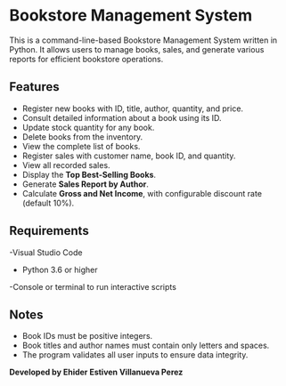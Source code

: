 
# Bookstore Management System

This is a command-line-based Bookstore Management System written in Python. It allows users to manage books, sales, and generate various reports for efficient bookstore operations.

## Features

- Register new books with ID, title, author, quantity, and price.
- Consult detailed information about a book using its ID.
- Update stock quantity for any book.
- Delete books from the inventory.
- View the complete list of books.
- Register sales with customer name, book ID, and quantity.
- View all recorded sales.
- Display the **Top  Best-Selling Books**.
- Generate **Sales Report by Author**.
- Calculate **Gross and Net Income**, with configurable discount rate (default 10%).

## Requirements

-Visual Studio Code

- Python 3.6 or higher

-Console or terminal to run interactive scripts

## Notes

- Book IDs must be positive integers.
- Book titles and author names must contain only letters and spaces.
- The program validates all user inputs to ensure data integrity.

**Developed by Ehider Estiven Villanueva Perez**
